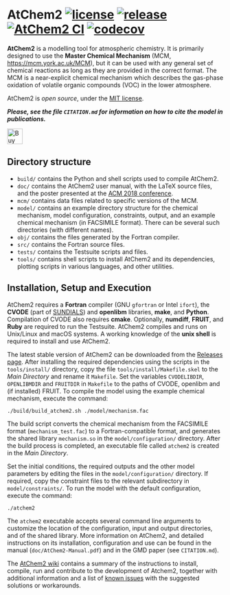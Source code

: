 AtChem2 [![license](https://img.shields.io/github/license/AtChem/AtChem2?color=blue)](https://github.com/AtChem/AtChem2/blob/master/LICENSE) [![release](https://img.shields.io/github/v/release/AtChem/AtChem2?color=blue)](https://github.com/AtChem/AtChem2/releases) [![AtChem2 CI](https://github.com/AtChem/AtChem2/actions/workflows/ci.yml/badge.svg)](https://github.com/AtChem/AtChem2/actions/workflows/ci.yml) [![codecov](https://codecov.io/gh/AtChem/AtChem2/graph/badge.svg)](https://codecov.io/gh/AtChem/AtChem2)
=======


**AtChem2** is a modelling tool for atmospheric chemistry. It is primarily designed to use the **Master Chemical Mechanism** (MCM, https://mcm.york.ac.uk/MCM), but it can be used with any general set of chemical reactions as long as they are provided in the correct format. The MCM is a near-explicit chemical mechanism which describes the gas-phase oxidation of volatile organic compounds (VOC) in the lower atmosphere.

AtChem2 is _open source_, under the [MIT license](https://opensource.org/licenses/MIT).

**_Please, see the file `CITATION.md` for information on how to cite the model in publications._**

<a href='https://ko-fi.com/I3I1JSFJF' target='_blank'><img height='36' style='border:0px;height:36px;' src='https://storage.ko-fi.com/cdn/kofi2.png?v=3' border='0' alt='Buy Me a Coffee at ko-fi.com' /></a>


Directory structure
-------------------

- `build/` contains the Python and shell scripts used to compile AtChem2.
- `doc/` contains the AtChem2 user manual, with the LaTeX source files, and the poster presented at the [ACM 2018 conference](https://acm.aqrc.ucdavis.edu).
- `mcm/` contains data files related to specific versions of the MCM.
- `model/` contains an example directory structure for the chemical mechanism, model configuration, constraints, output, and an example chemical mechanism (in FACSIMILE format). There can be several such directories (with different names).
- `obj/` contains the files generated by the Fortran compiler.
- `src/` contains the Fortran source files.
- `tests/` contains the Testsuite scripts and files.
- `tools/` contains shell scripts to install AtChem2 and its dependencies, plotting scripts in various languages, and other utilities.


Installation, Setup and Execution
---------------------------------

AtChem2 requires a **Fortran** compiler (GNU `gfortran` or Intel `ifort`), the **CVODE** (part of [SUNDIALS](https://computing.llnl.gov/projects/sundials)) and **openlibm** libraries, **make**, and **Python**. Compilation of CVODE also requires **cmake**. Optionally, **numdiff**, **FRUIT**, and **Ruby** are required to run the Testsuite. AtChem2 compiles and runs on Unix/Linux and macOS systems. A working knowledge of the **unix shell** is required to install and use AtChem2.

The latest stable version of AtChem2 can be downloaded from the [Releases page](https://github.com/AtChem/AtChem2/releases). After installing the required dependencies using the scripts in the `tools/install/` directory, copy the file `tools/install/Makefile.skel` to the _Main Directory_ and rename it `Makefile`. Set the variables `CVODELIBDIR`, `OPENLIBMDIR` and `FRUITDIR` in `Makefile` to the paths of CVODE, openlibm and (if installed) FRUIT. To compile the model using the example chemical mechanism, execute the command:

```
./build/build_atchem2.sh ./model/mechanism.fac
```

The build script converts the chemical mechanism from the FACSIMILE format (`mechanism_test.fac`) to a Fortran-compatible format, and generates the shared library `mechanism.so` in the `model/configuration/` directory. After the build process is completed, an executable file called `atchem2` is created in the _Main Directory_.

Set the initial conditions, the required outputs and the other model parameters by editing the files in the `model/configuration/` directory. If required, copy the constraint files to the relevant subdirectory in `model/constraints/`. To run the model with the default configuration, execute the command:

```./atchem2```

The `atchem2` executable accepts several command line arguments to customize the location of the configuration, input and output directories, and of the shared library. More information on AtChem2, and detailed instructions on its installation, configuration and use can be found in the manual (`doc/AtChem2-Manual.pdf`) and in the GMD paper (see `CITATION.md`).

The [AtChem2 wiki](https://github.com/AtChem/AtChem2/wiki) contains a summary of the instructions to install, compile, run and contribute to the development of Atchem2, together with additional information and a list of [known issues](https://github.com/AtChem/AtChem2/wiki/Known-Issues) with the suggested solutions or workarounds.
